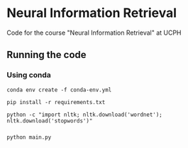 # Neural Information Retrieval
Code for the course "Neural Information Retrieval" at UCPH

## Running the code

### Using conda
```
conda env create -f conda-env.yml
```

```
pip install -r requirements.txt
```

```
python -c "import nltk; nltk.download('wordnet'); nltk.download('stopwords')"
```

###
```
python main.py
```